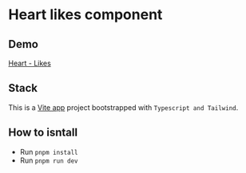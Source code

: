# Heart likes component

## Demo

[Heart - Likes](https://lambent-hummingbird-152d92.netlify.app/)

## Stack

This is a [Vite app](https://vitejs.dev/guide/) project bootstrapped with `Typescript and Tailwind`.

## How to isntall

- Run `pnpm install`
- Run `pnpm run dev`
